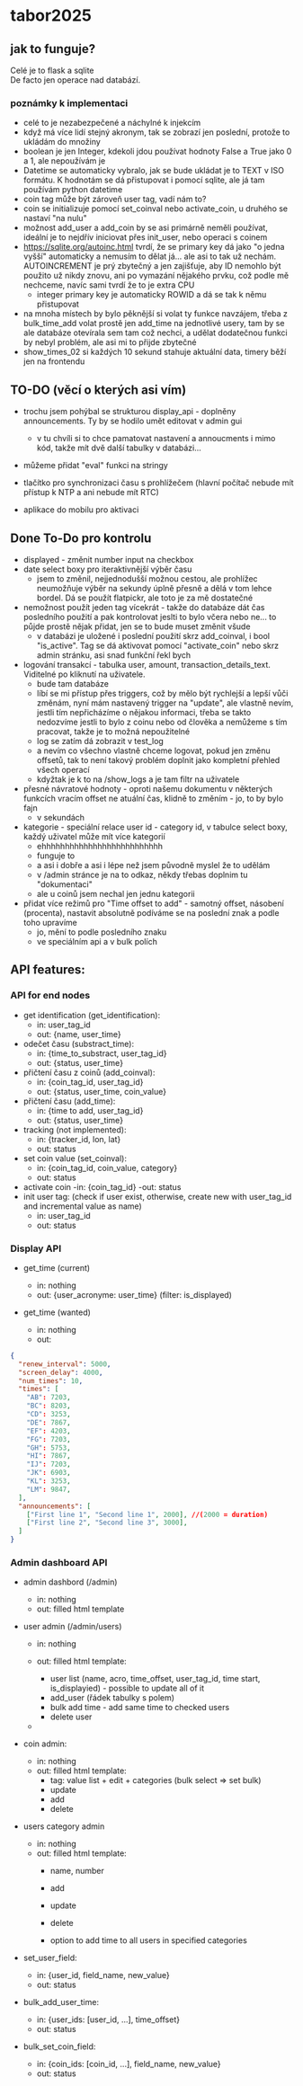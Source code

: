 # tabor2025


## jak to funguje?  
Celé je to flask a sqlite  
De facto jen operace nad databází.
  
### poznámky k implementaci
- celé to je nezabezpečené a náchylné k injekcím
- když má více lidí stejný akronym, tak se zobrazí jen poslední, protože to ukládám do množiny
- boolean je jen Integer, kdekoli jdou používat hodnoty False a True jako 0 a 1, ale nepoužívám je
- Datetime se automaticky vybralo, jak se bude ukládat je to TEXT v ISO formátu. K hodnotám se dá přistupovat i pomocí sqlite, ale já tam používám python datetime
- coin tag může být zároveň user tag, vadí nám to?
- coin se initializuje pomocí set_coinval nebo activate_coin, u druhého se nastaví "na nulu"
- možnost add_user a add_coin by se asi primárně neměli používat, ideální je to nejdřív iniciovat přes init_user, nebo operaci s coinem
- https://sqlite.org/autoinc.html tvrdí, že se primary key dá jako "o jedna vyšší" automaticky a nemusím to dělat já... ale asi to tak už nechám. AUTOINCREMENT je prý zbytečný a jen zajišťuje, aby ID nemohlo být použito už nikdy znovu, ani po vymazání nějakého prvku, což podle mě nechceme, navíc sami tvrdí že to je extra CPU
    - integer primary key je automaticky ROWID a dá se tak k němu přistupovat
- na mnoha místech by bylo pěknější si volat ty funkce navzájem, třeba z bulk_time_add volat prostě jen add_time na jednotlivé usery, tam by se ale databáze otevírala sem tam což nechci, a udělat dodatečnou funkci by nebyl problém, ale asi mi to přijde zbytečné
- show_times_02 si každých 10 sekund stahuje aktuální data, timery běží jen na frontendu


## TO-DO (věcí o kterých asi vím)
- trochu jsem pohýbal se strukturou display_api - doplněny announcements. Ty by se hodilo umět editovat v admin gui
    - v tu chvíli si to chce pamatovat nastavení a annoucments i mimo kód, takže mít dvě další tabulky v databázi...

- můžeme přidat "eval" funkci na stringy
- tlačítko pro synchronizaci času s prohlížečem (hlavní počítač nebude mít přístup k NTP a ani nebude mít RTC)
- aplikace do mobilu pro aktivaci



## Done To-Do pro kontrolu
- displayed - změnit number input na checkbox
- date select boxy pro iteraktivnější výběr času
    - jsem to změnil, nejjednodušší možnou cestou, ale prohlížec neumožňuje výběr na sekundy úplně přesně a dělá v tom lehce bordel. Dá se použít flatpickr, ale toto je za mě dostatečné
- nemožnost použít jeden tag vícekrát - takže do databáze dát čas posledního použití a pak kontrolovat jeslti to bylo včera nebo ne... to půjde prostě nějak přidat, jen se to bude muset změnit všude
    - v databázi je uložené i poslední použití skrz add_coinval, i bool "is_active". Tag se dá aktivovat pomocí "activate_coin" nebo skrz admin stránku, asi snad funkční řekl bych
- logování transakcí - tabulka user, amount, transaction_details_text. Viditelné po kliknutí na uživatele.
    - bude tam databáze
    - líbí se mi přístup přes triggers, což by mělo být rychlejší a lepší vůči změnám, nyní mám nastavený trigger na "update", ale vlastně nevím, jestli tím nepřicházíme o nějakou informaci, třeba se takto nedozvíme jestli to bylo z coinu nebo od člověka a nemůžeme s tím pracovat, takže je to možná nepoužitelné
    - log se zatím dá zobrazit v test_log
    - a nevím co všechno vlastně chceme logovat, pokud jen změnu offsetů, tak to není takový problém doplnit jako kompletní přehled všech operací
    - kdyžtak je k to na /show_logs a je tam filtr na uživatele
- přesné návratové hodnoty - oproti našemu dokumentu v některých funkcích vracím offset ne atuální čas, klidně to změním - jo, to by bylo fajn
    - v sekundách
- kategorie - speciální relace user id - category id, v tabulce select boxy, každý uživatel může mít více kategorií
    - ehhhhhhhhhhhhhhhhhhhhhhhhhh
    - funguje to
    - a asi i dobře a asi i lépe než jsem původně myslel že to udělám
    - v /admin stránce je na to odkaz, někdy třebas doplnim tu "dokumentaci"
    - ale u coinů jsem nechal jen jednu kategorii
- přidat více režimů pro "Time offset to add" - samotný offset, násobení (procenta), nastavit absolutně
    podíváme se na poslední znak a podle toho upravíme
    - jo, mění to podle posledního znaku
    - ve speciálním api a v bulk polích


## API features:
### API for end nodes
- get identification (get_identification):
    - in: user_tag_id
    - out: {name, user_time}
- odečet času (substract_time):
    - in: {time_to_substract, user_tag_id}
    - out: {status, user_time}
- přičtení času z coinů (add_coinval):
    - in: {coin_tag_id, user_tag_id}
    - out: {status, user_time, coin_value}
- přičtení času (add_time):
    - in: {time to add, user_tag_id}
    - out: {status, user_time}
- tracking (not implemented):
    - in: {tracker_id, lon, lat}
    - out: status
- set coin value (set_coinval):
    - in: {coin_tag_id, coin_value, category}
    - out: status
- activate coin
    -in: {coin_tag_id}
    -out: status
- init user tag: (check if user exist, otherwise, create new with user_tag_id and incremental value as name)
    - in: user_tag_id
    - out: status



### Display API
- get_time (current)
    - in: nothing
    - out: {user_acronyme: user_time} (filter: is_displayed)
    
- get_time (wanted)
	- in: nothing
	- out:
```json
{
  "renew_interval": 5000,
  "screen_delay": 4000,
  "num_times": 10,
  "times": [
    "AB": 7203,
    "BC": 8203,
    "CD": 3253,
    "DE": 7867,
    "EF": 4203,
    "FG": 7203,
    "GH": 5753,
    "HI": 7867,
    "IJ": 7203,
    "JK": 6903,
    "KL": 3253,
    "LM": 9847,
  ],
  "announcements": [
    ["First line 1", "Second line 1", 2000], //(2000 = duration)
    ["First line 2", "Second line 3", 3000],
  ]
}
```

### Admin dashboard API
- admin dashbord (/admin)
    - in: nothing
    - out: filled html template
- user admin (/admin/users)
    - in: nothing
    - out: filled html template:
        - user list (name, acro, time_offset, user_tag_id, time start, is_displayied) - possible to update all of it
        - add_user (řádek tabulky s polem)
        - bulk add time - add same time to checked users
        - delete user
    
    - 
- coin admin:
    - in: nothing
    - out: filled html template:
        - tag: value list + edit + categories (bulk select => set bulk)
        - update
        - add
        - delete
- users category admin
    - in: nothing
    - out: filled html template:
        - name, number

        - add
        - update
        - delete
        - option to add time to all users in specified categories

- set_user_field:
    - in: {user_id, field_name, new_value}
    - out: status

- bulk_add_user_time:
    - in: {user_ids: [user_id, ...], time_offset}
    - out: status

- bulk_set_coin_field:
    - in: {coin_ids: [coin_id, ...], field_name, new_value}
    - out: status

